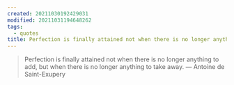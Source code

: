 ```yaml
---
created: 20211030192429031
modified: 20211031194648262
tags:
  - quotes
title: Perfection is finally attained not when there is no longer anything to add, but when there is no longer anything to take away.
---
```


> Perfection is finally attained not when there is no longer anything to add, but when there is no longer anything to take away. — Antoine de Saint-Exupery
